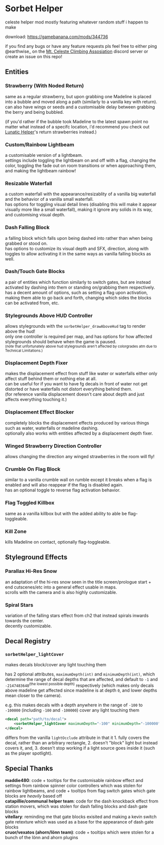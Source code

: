 # Sorbet Helper

celeste helper mod mostly featuring whatever random stuff i happen to make

download: https://gamebanana.com/mods/344736

if you find any bugs or have any feature requests pls feel free to either ping @earthwise_ on the [Mt. Celeste Climbing Assosiation](https://discord.com/invite/celeste) discord server or create an issue on this repo!

## **Entities**

### Strawberry (With Noded Return)
same as a regular strawberry, but upon grabbing one Madeline is placed into a bubble and moved along a path (similarly to a vanilla key with return).<br>
can also have wings or seeds and a customisable delay between grabbing the berry and being bubbled.

(if you'd rather if the bubble took Madeline to the latest spawn point no matter what instead of a specifc location, i'd recommend you check out [Lunatic Helper](https://gamebanana.com/mods/53692)'s return strawberries instead.)

### Custom/Rainbow Lightbeam
a customisable version of a lightbeam.<br>
settings include toggling the lightbeam on and off with a flag, changing the color, toggling the fade out on room transitions or when approaching them, and making the lightbeam rainbow!

### Resizable Waterfall
a custom waterfall with the appearance/resizablity of a vanilla big waterfall and the behavior of a vanilla small waterfall.<br>
has options for toggling visual detail lines (disabling this will make it appear visually more like a small waterfall), making it ignore any solids in its way, and customising visual depth.

### Dash Falling Block
a falling block which falls upon being dashed into rather than when being grabbed or stood on.<br>
has options to customize its visual depth and SFX, direction, along with toggles to allow activating it in the same ways as vanilla falling blocks as well.

### Dash/Touch Gate Blocks
a pair of entities which function similarly to switch gates, but are instead activated by dashing into them or standing on/grabbing them respectively.<br>
has a decent amount of options, such as setting a flag upon activation, making them able to go back and forth, changing which sides the blocks can be activated from, etc.

### Stylegrounds Above HUD Controller
allows stylegrounds with the `sorbetHelper_drawAboveHud` tag to render above the hud!<br>
only one controller is required per map, and has options for how affected stylegrounds should behave when the game is paused.<br>
<sup>(note that unfortunately above hud stylegrounds aren't affected by colorgrades atm due to Technical Limitations.)</sup>

### Displacement Depth Fixer
makes the displacement effect from stuff like water or waterfalls either only affect stuff behind them or nothing else at all.<br>
can be useful for if you want to have fg decals in front of water not get distorted or have waterfalls not distort everything behind them.<br>
(for reference vanilla displacement doesn't care about depth and just affects everything touching it.)

### Displacement Effect Blocker
completely blocks the displacement effects produced by various things such as water, waterfalls or madeline dashing.<br>
optionally also works with entities affected by a displacement depth fixer.

### Winged Strawberry Direction Controller
allows changing the direction any winged strawberries in the room will fly!

### Crumble On Flag Block
similar to a vanilla crumble wall on rumble except it breaks when a flag is enabled and will also reappear if the flag is disabled again.<br>
has an optional toggle to reverse flag activation behavior.

### Flag Toggled Killbox
same as a vanilla killbox but with the added ability to able be flag-toggleable.

### Kill Zone
kills Madeline on contact, optionally flag-toggleable.

## **Styleground Effects**

### Parallax Hi-Res Snow
an adaptation of the hi-res snow seen in the title screen/prologue start + end cutscenes/etc into a general effect usable in maps.<br>
scrolls with the camera and is also highly customizable.

### Spiral Stars
variation of the falling stars effect from ch2 that instead spirals inwards towards the center.<br>
decently customizable.

## **Decal Registry**

### `sorbetHelper_lightCover`
makes decals block/cover any light touching them

has 2 optional attributes, `maximumDepth(int)` and `minimumDepth(int)`, which determine the range of decal depths that are affected, and default to `-1` and `-2147483648`<sup>(the lowest possible depth)</sup> respectively (which makes only decals above madeline get affected since madeline is at depth `0`, and lower depths mean closer to the camera).

e.g. this makes decals with a depth anywhere in the range of `-100` to `-100000` (including `-100` and `-100000`) cover any light touching them
```xml
<decal path="path/to/decal">
    <sorbetHelper_lightCover maximumDepth="-100" minimumDepth="-100000"/>
</decal>
```

differs from the vanilla `lightOcclude` attribute in that it 1. fully covers the decal, rather than an arbitrary rectangle, 2. doesn't "block" light but instead covers it, and, 3. doesn't stop working if a light source goes inside it (such as the player spotlight).

## Special Thanks
**maddie480**: code + tooltips for the customisable rainbow effect and settings from rainbow spinner color controllers which was stolen for rainbow lightbeams, and code + tooltips from flag switch gates which gate blocks are *heavily* based off<br>
**catapillie/communal helper team**: code for the dash knockback effect from station movers, which was stolen for dash falling blocks and dash gate blocks<br>
**vitellary**: reminding me that gate blocks exisited and making a kevin switch gate retexture which was used as a base for the appearance of dash gate blocks<br>
**cruor/vexatos (ahorn/lönn team)**: code + tooltips which were stolen for a bunch of the lönn and ahorn plugins<br>
